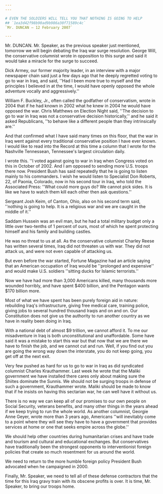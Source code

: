 ```yaml
---
---

# EVEN THE SOLDIERS WILL TELL YOU THAT NOTHING IS GOING TO HELP
## `1ea3d42f98b90ad9b986a30f71589c4c`
`Mr. DUNCAN — 12 February 2007`

---
```



Mr. DUNCAN. Mr. Speaker, as the previous speaker just mentioned, 
tomorrow we will begin debating the Iraq war surge resolution. George 
Will, the conservative columnist wrote in opposition to this surge and 
said it would take a miracle for the surge to succeed.

Dick Armey, our former majority leader, in an interview with a major 
newspaper chain said just a few days ago that he deeply regretted 
voting to go to war in Iraq, and said, ''Had I been more true to myself 
and the principles I believed in at the time, I would have openly 
opposed the whole adventure vocally and aggressively.''

William F. Buckley, Jr., often called the godfather of conservatism, 
wrote in 2004 that if he had known in 2002 what he knew in 2004 he 
would have opposed the war. Chris Matthews on Election Night said, 
''The decision to go to war in Iraq was not a conservative decision 
historically,'' and he said it asked Republicans, ''to behave like a 
different people than they intrinsically are.''

And that confirmed what I have said many times on this floor, that 
the war in Iraq went against every traditional conservative position I 
have ever known. I would like to read into the Record at this time a 
column that I wrote for the Nashville Tennessean, Tennessee's largest 
circulation daily.

I wrote this. ''I voted against going to war in Iraq when Congress 
voted on this in October of 2002. And I am opposed to sending more U.S. 
troops there now. President Bush has said repeatedly that he is going 
to listen mainly to his commanders. I wish he would listen to 
Specialist Don Roberts, 22, of Paonia, Colorado, now in his second tour 
in Iraq, who told the Associated Press: ''What could more guys do? We 
cannot pick sides. It is like we have to watch them kill each other 
then ask questions.''

Sergeant Josh Keim, of Canton, Ohio, also on his second term said, 
''nothing is going to help. It is a religious war and we are caught in 
the middle of it.''

Saddam Hussein was an evil man, but he had a total military budget 
only a little over two-tenths of 1 percent of ours, most of which he 
spent protecting himself and his family and building castles.

He was no threat to us at all. As the conservative columnist Charley 
Reese has written several times, Iraq did not threaten us with war. 
They did not attack us, and were not even capable of attacking us.

But even before the war started, Fortune Magazine had an article 
saying that an American occupation of Iraq would be ''prolonged and 
expensive'' and would make U.S. soldiers ''sitting ducks for Islamic 
terrorists.''

Now we have had more than 3,000 Americans killed, many thousands more 
wounded horribly, and have spent $400 billion, and the Pentagon wants 
$170 billion more.

Most of what we have spent has been purely foreign aid in nature: 
rebuilding Iraq's infrastructure, giving free medical care, training 
police, giving jobs to several hundred thousand Iraqis and on and on. 
Our Constitution does not give us the authority to run another country 
as we have in reality been doing in Iraq.

With a national debt of almost $9 trillion, we cannot afford it. To 
me our misadventure in Iraq is both unconstitutional and unaffordable. 
Some have said it was a mistake to start this war but that now that we 
are there we have to finish the job, and we cannot cut and run. Well, 
if you find out you are going the wrong way down the interstate, you do 
not keep going, you get off at the next exit.

Very few pushed as hard for us to go to war in Iraq as did syndicated 
columnist Charles Krauthammer. Last week he wrote that the Maliki 
government we have installed there cares only about making sure the 
Shiites dominate the Sunnis. We should not be surging troops in defense 
of such a government, Krauthammer wrote. Maliki should be made to know 
that if he insists on having this sectarian war, he can well have it 
without us.

There is no way we can keep all of our promises to our own people on 
Social Security, veterans benefits, and many other things in the years 
ahead if we keep trying to run the whole world. As another columnist, 
Georgie Anne Geyer, wrote more than 3 years ago, Americans ''will 
inevitably come to a point where they will see they have to have a 
government that provides services at home or one that seeks empire 
across the globe.''

We should help other countries during humanitarian crises and have 
trade and tourism and cultural and educational exchanges. But 
conservatives have traditionally been the strongest opponents to 
interventionist foreign policies that create so much resentment for us 
around the world.

We need to return to the more humble foreign policy President Bush 
advocated when he campaigned in 2000.

Finally, Mr. Speaker, we need to tell all of these defense 
contractors that the time for this Iraq gravy train with its obscene 
profits is over. It is time, Mr. Speaker, to bring our troops home.
